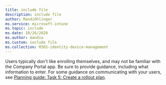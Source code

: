 ```yaml
---
title: include file
description: include file
author: MandiOhlinger
ms.service: microsoft-intune
ms.topic: include
ms.date: 10/26/2020
ms.author: mandia
ms.custom: include file
ms.collection: M365-identity-device-management
---
```


<!-- This include file is used in the enrollment deployment guides in /fundamentals. -->

Users typically don't like enrolling themselves, and may not be familiar with the Company Portal app. Be sure to provide guidance, including what information to enter. For some guidance on communicating with your users, see [Planning guide: Task 5: Create a rollout plan](../fundamentals/intune-planning-guide.md#task-5-create-a-rollout-plan).

